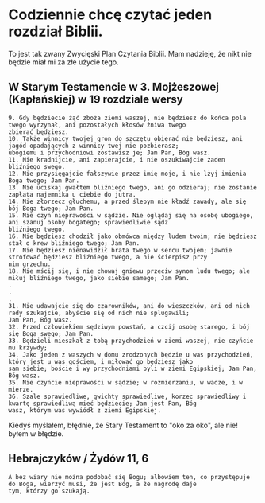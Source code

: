 # Codziennie chcę czytać jeden rozdział Biblii.

To jest tak zwany Zwycięski Plan Czytania Biblii. Mam nadzieję, że nikt nie
będzie miał mi za złe użycie tego.

## W Starym Testamencie w 3. Mojżeszowej (Kapłańskiej) w 19 rozdziale wersy

    9. Gdy będziecie żąć zboża ziemi waszej, nie będziesz do końca pola twego wyrzynał, ani pozostałych kłosów żniwa twego
    zbierać będziesz.
    10. Także winnicy twojej gron do szczętu obierać nie będziesz, ani jagód opadających z winnicy twej nie pozbierasz;
    ubogiemu i przychodniowi zostawisz je; Jam Pan, Bóg wasz.
    11. Nie kradnijcie, ani zapierajcie, i nie oszukiwajcie żaden bliźniego swego.
    12. Nie przysięgajcie fałszywie przez imię moje, i nie lżyj imienia Boga twego; Jam Pan.
    13. Nie uciskaj gwałtem bliźniego twego, ani go odzieraj; nie zostanie zapłata najemnika u ciebie do jutra.
    14. Nie złorzecz głuchemu, a przed ślepym nie kładź zawady, ale się bój Boga twego; Jam Pan.
    15. Nie czyń nieprawości w sądzie. Nie oglądaj się na osobę ubogiego, ani szanuj osoby bogatego; sprawiedliwie sądź
    bliźniego twego.
    16. Nie będziesz chodził jako obmówca między ludem twoim; nie będziesz stał o krew bliźniego twego; Jam Pan.
    17. Nie będziesz nienawidził brata twego w sercu twojem; jawnie strofować będziesz bliźniego twego, a nie ścierpisz przy
    nim grzechu.
    18. Nie mścij się, i nie chowaj gniewu przeciw synom ludu twego; ale miłuj bliźniego twego, jako siebie samego; Jam Pan.
    .  
    .  
    .  
    31. Nie udawajcie się do czarowników, ani do wieszczków, ani od nich rady szukajcie, abyście się od nich nie splugawili;
    Jam Pan, Bóg wasz.
    32. Przed człowiekiem sędziwym powstań, a czcij osobę starego, i bój się Boga swego; Jam Pan.
    33. Będzieli mieszkał z tobą przychodzień w ziemi waszej, nie czyńcie mu krzywdy;
    34. Jako jeden z waszych w domu zrodzonych będzie u was przychodzień, który jest u was gościem, i miłować go będziesz jako
    sam siebie; boście i wy przychodniami byli w ziemi Egipskiej; Jam Pan, Bóg wasz.
    35. Nie czyńcie nieprawości w sądzie; w rozmierzaniu, w wadze, i w mierze.
    36. Szale sprawiedliwe, gwichty sprawiedliwe, korzec sprawiedliwy i kwartę sprawiedliwą mieć będziecie; Jam jest Pan, Bóg
    wasz, którym was wywiódł z ziemi Egipskiej.

Kiedyś myślałem, błędnie, że Stary Testament to "oko za oko", ale nie! byłem w błędzie.

## Hebrajczyków / Żydów 11, 6

    A bez wiary nie można podobać się Bogu; albowiem ten, co przystępuje do Boga, wierzyć musi, że jest Bóg, a że nagrodę daje
    tym, którzy go szukają.
